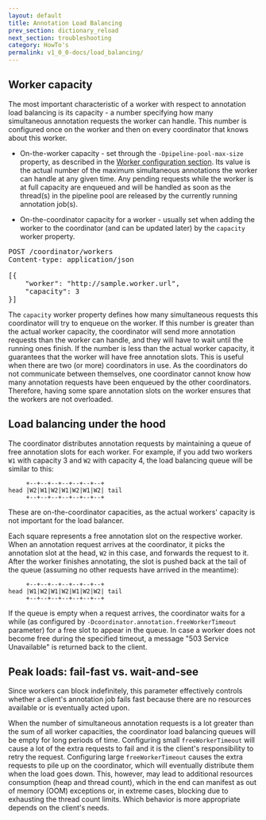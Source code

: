 ```yaml
---
layout: default
title: Annotation Load Balancing
prev_section: dictionary_reload
next_section: troubleshooting
category: HowTo's
permalink: v1_0_0-docs/load_balancing/
---
```


## Worker capacity

The most important characteristic of a worker with respect to annotation load balancing is its capacity - a number specifying how many simultaneous annotation requests the worker can handle. This number is configured once on the worker and then on every coordinator that knows about this worker.

* On-the-worker capacity - set through the `-Dpipeline-pool-max-size` property, as described in the <a href="{{ site.baseurl }}/v1_0_0-docs/ces_components">Worker configuration section</a>.
Its value is the actual number of the maximum simultaneous annotations the worker can handle at any given time. Any pending requests while the worker is at full capacity are enqueued and will be handled as soon as the thread(s) in the pipeline pool are released by the currently running annotation job(s).

* On-the-coordinator capacity for a worker - usually set when adding the worker to the coordinator (and can be updated later) by the `capacity` worker property.

<pre></code>POST /coordinator/workers
Content-type: application/json

[{
    "worker": "http://sample.worker.url",
    "capacity": 3
}]</code></pre>

The `capacity` worker property defines how many simultaneous requests this coordinator will try to enqueue on the worker. If this number is greater than the actual worker capacity, the coordinator will send more annotation requests than the worker can handle, and they will have to wait until the running ones finish. If the number is less than the actual worker capacity, it guarantees that the worker will have free annotation slots. This is useful when there are two (or more) coordinators in use. As the coordinators do not communicate between themselves, one coordinator cannot know how many annotation requests have been enqueued by the other coordinators. Therefore, having some spare annotation slots on the worker ensures that the workers are not overloaded.

## Load balancing under the hood

The coordinator distributes annotation requests by maintaining a queue of free annotation slots for each worker. For example, if you add two workers `W1` with capacity 3 and `W2` with capacity 4, the load balancing queue will be similar to this:

<pre><code>     +--+--+--+--+--+--+--+
head |W2|W1|W2|W1|W2|W1|W2| tail
     +--+--+--+--+--+--+--+</code></pre>

<div class="note-badge">
These are on-the-coordinator capacities, as the actual workers' capacity is not important for the load balancer.
</div>

Each square represents a free annotation slot on the respective worker. When an annotation request arrives at the coordinator, it picks the annotation slot at the head, `W2` in this case, and forwards the request to it. After the worker finishes annotating, the slot is pushed back at the tail of the queue (assuming no other requests have arrived in the meantime):

<pre><code>     +--+--+--+--+--+--+--+
head |W1|W2|W1|W2|W1|W2|W2| tail
     +--+--+--+--+--+--+--+</code></pre>

If the queue is empty when a request arrives, the coordinator waits for a while (as configured by `-Dcoordinator.annotation.freeWorkerTimeout` parameter) for a free slot to appear in the queue. In case a worker does not become free during the specified timeout, a message "503 Service Unavailable" is returned back to the client.

## Peak loads: fail-fast vs. wait-and-see

Since workers can block indefinitely, this parameter effectively controls whether a client's annotation job fails fast because there are no resources available or is eventually acted upon.

When the number of simultaneous annotation requests is a lot greater than the sum of all worker capacities, the coordinator load balancing queues will be empty for long periods of time. Configuring small `freeWorkerTimeout` will cause a lot of the extra requests to fail and it is the client's responsibility to retry the request. Configuring large `freeWorkerTimeout` causes the extra requests to pile up on the coordinator, which will eventually distribute them when the load goes down. This, however, may lead to additional resources consumption (heap and thread count), which in the end can manifest as out of memory (OOM) exceptions or, in extreme cases, blocking due to exhausting the thread count limits. Which behavior is more appropriate depends on the client's needs.
